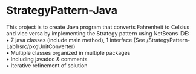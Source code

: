 # StrategyPattern-Java

This project is to create Java program that converts Fahrenheit to Celsius and vice versa by implementing the Strategy pattern using NetBeans IDE: <br/>
• 7 java classes (include main method), 1 interface (See /StrategyPattern-Lab1/src/pkgUnitConverter)<br/>
• Multiple classes organized in multiple packages <br/>
• Including javadoc & comments <br/>
• Iterative refinement of solution <br/>
